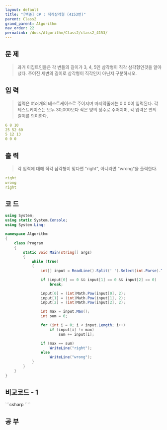 ```yaml
---
layout: default
title: "[백준] C# : 직각삼각형 (4153번)"
parent: Class2
grand_parent: Algorithm
nav_order: 22
permalink: /docs/Algorithm/Class2/class2_4153/
---
```


## 문 제

> 과거 이집트인들은 각 변들의 길이가 3, 4, 5인 삼각형이 직각 삼각형인것을 알아냈다. 주어진 세변의 길이로 삼각형이 직각인지 아닌지 구분하시오.

## 입 력

> 입력은 여러개의 테스트케이스로 주어지며 마지막줄에는 0 0 0이 입력된다. 각 테스트케이스는 모두 30,000보다 작은 양의 정수로 주어지며, 각 입력은 변의 길이를 의미한다.

```yaml
6 8 10
25 52 60
5 12 13
0 0 0
```

## 출 력

> 각 입력에 대해 직각 삼각형이 맞다면 "right", 아니라면 "wrong"을 출력한다.

```yaml
right
wrong
right
```

## 코 드

<div class="code-example" markdown="1">

```csharp
using System;
using static System.Console;
using System.Linq;

namespace Algorithm
{
    class Program
    {
        static void Main(string[] args)
        {
            while (true)
            {
                int[] input = ReadLine().Split(' ').Select(int.Parse).ToArray();

                if (input[0] == 0 && input[1] == 0 && input[2] == 0)
                    break;

                input[0] = (int)Math.Pow(input[0], 2);
                input[1] = (int)Math.Pow(input[1], 2);
                input[2] = (int)Math.Pow(input[2], 2);

                int max = input.Max();
                int sum = 0;

                for (int i = 0; i < input.Length; i++)
                    if (input[i] != max)
                        sum += input[i];

                if (max == sum)
                    WriteLine("right");
                else
                    WriteLine("wrong");
            }
        }
    }
}
```

</div>

## 비교코드 - 1

<div class="code-example" markdown="1">
```csharp
````

</div>

## 공 부
